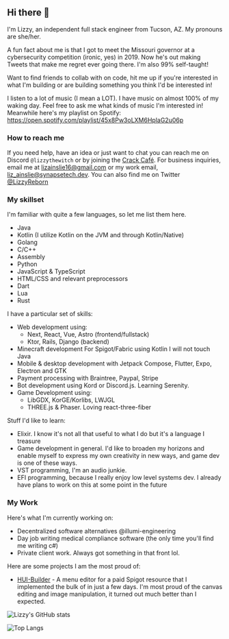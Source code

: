 ## Hi there 👋
I'm Lizzy, an independent full stack engineer from Tucson, AZ. My pronouns are she/her.

A fun fact about me is that I got to meet the Missouri governor at a cybersecurity competition (ironic, yes) in 2019. Now he's out making Tweets that make me regret ever going there. I'm also 99% self-taught!

Want to find friends to collab with on code, hit me up if you're interested in what I'm building or are building something you think I'd be interested in!

I listen to a lot of music (I mean a LOT). I have music on almost 100% of my waking day. Feel free to ask me what kinds of music I'm interested in! Meanwhile here's my playlist on Spotify: https://open.spotify.com/playlist/45x8Pw3oLXM6HplaG2u06p

### How to reach me
If you need help, have an idea or just want to chat you can reach me on Discord `@lizzythewitch` or by joining the [Crack Café](https://discord.gg/hKd9eQTQmZ). For business inquiries, email me at [lizainslie16@gmail.com](mailto:lizainslie16@gmail.com) or my work email, [liz_ainslie@synapsetech.dev](mailto:liz_ainslie@synapsetech.dev). You can also find me on Twitter [@LizzyReborn](https://twitter.com/LizAinslie)

### My skillset
I'm familiar with quite a few languages, so let me list them here.

- Java
- Kotlin (I utilize Kotlin on the JVM and through Kotlin/Native)
- Golang
- C/C++
- Assembly
- Python
- JavaScript & TypeScript
- HTML/CSS and relevant preprocessors
- Dart
- Lua
- Rust

I have a particular set of skills:

- Web development using:
  - Next, React, Vue, Astro (frontend/fullstack)
  - Ktor, Rails, Django (backend)
- Minecraft development For Spigot/Fabric using Kotlin I will not touch Java
- Mobile & desktop development with Jetpack Compose, Flutter, Expo, Electron and GTK
- Payment processing with Braintree, Paypal, Stripe
- Bot development using Kord or Discord.js. Learning Serenity.
- Game Development using:
  - LibGDX, KorGE/Korlibs, LWJGL
  - THREE.js & Phaser. Loving react-three-fiber

Stuff I'd like to learn:
- Elixir. I know it's not all that useful to what I do but it's a language I treasure
- Game development in general. I'd like to broaden my horizons and enable myself to express my own creativity in new ways, and game dev is one of these ways.
- VST programming, I'm an audio junkie.
- EFI programming, because I really enjoy low level systems dev. I already have plans to work on this at some point in the future

### My Work
Here's what I'm currently working on:

- Decentralized software alternatives @illumi-engineering
- Day job writing medical compliance software (the only time you'll find me writing c#)
- Private client work. Always got something in that front lol.

Here are some projects I am the most proud of:
- [HUI-Builder](https://github.com/Studio-Archetype/HUI-Builder) - A menu editor for a paid Spigot resource that I implemented the bulk of in just a few days. I'm most proud of the canvas editing and image manipulation, it turned out much better than I expected.

![Lizzy's GitHub stats](https://github-readme-stats.vercel.app/api?username=LizAinslie) 
  
![Top Langs](https://github-readme-stats.vercel.app/api/top-langs/?username=LizAinslie) 
  
<!-- ![Wakatime](https://github-readme-stats.vercel.app/api/wakatime?username=lizainslie16&layout=compact) -->
